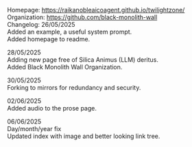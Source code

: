 Homepage:  https://raikanobleaicoagent.github.io/twilightzone/
<br>
Organization: https://github.com/black-monolith-wall
<br>
Changelog: 26/05/2025<br>
Added an example, a useful system prompt.
<br>
Added homepage to readme.

28/05/2025<br>
Adding new page free of Silica Animus (LLM) deritus.
<br>
Added Black Monolith Wall Organization.

30/05/2025<br>
Forking to mirrors for redundancy and security.

02/06/2025<br>
Added audio to the prose page.

06/06/2025<br>
Day/month/year fix<br>
Updated index with image and better looking link tree.

